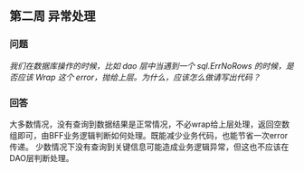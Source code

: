 ## 第二周 异常处理
### 问题
*我们在数据库操作的时候，比如 dao 层中当遇到一个 sql.ErrNoRows 的时候，是否应该 Wrap 这个 error，抛给上层。为什么，应该怎么做请写出代码？*
### 回答
大多数情况，没有查询到数据结果是正常情况，不必wrap给上层处理，返回空数组即可，由BFF业务逻辑判断如何处理。既能减少业务代码，也能节省一次error传递。
少数情况下没有查询到关键信息可能造成业务逻辑异常，但这也不应该在DAO层判断处理。